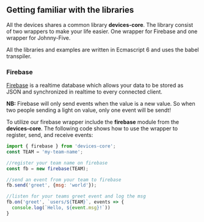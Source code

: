 ## Getting familiar with the libraries

All the devices shares a common library **devices-core**. The library consist of two wrappers to make your life easier.
One wrapper for Firebase and one wrapper for Johnny-Five.

All the libraries and examples are written in Ecmascript 6 and uses the babel transpiler.

### Firebase

[Firebase](https://www.firebase.com/docs/) is a realtime database which allows your data to be stored as JSON and synchronized in realtime to every connected client.

**NB:** Firebase will only send events when the value is a new value. So when two people sending a light on value, only one event will be sendt!

To utilize our firebase wrapper include the **firebase** module from the **devices-core**. The following code shows how to use the wrapper to register, send, and receive events:

``` js
import { firebase } from 'devices-core';
const TEAM = 'my-team-name';

//register your team name on firebase
const fb = new firebase(TEAM);

//send an event from your team to firebase
fb.send('greet', {msg: 'world'});

//listen for your teams greet event and log the msg
fb.on('greet', `users/${TEAM}`, events => {
  console.log(`Hello, ${event.msg}!`))
}
```

